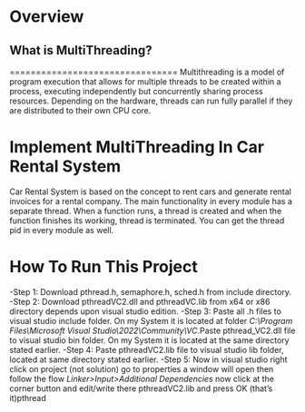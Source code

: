 # Overview
## What is MultiThreading?
================================
Multithreading is a model of program execution that allows for multiple threads to be created within a process, executing independently but concurrently sharing process resources. Depending on the hardware, threads can run fully parallel if they are distributed to their own CPU core.

# Implement MultiThreading In Car Rental System

Car Rental System is based on the concept to rent cars and generate rental invoices for a rental company. The main functionality in every module has a separate thread. When a function runs, a thread is created and when the function finishes its working, thread is terminated. You can get the thread pid in every module as well.

# How To Run This Project

-Step 1:   Download pthread.h, semaphore.h, sched.h from include directory.
-Step 2:   Download pthreadVC2.dll and pthreadVC.lib from x64 or x86 directory depends upon visual studio edition.
-Step 3:   Paste all .h files to visual studio include folder. On my System it is located at folder
           *C:\Program Files\Microsoft Visual  Studio\2022\Community\VC*.Paste pthread_VC2.dll file to visual studio bin folder. On my System it is located at the same directory stated earlier.
-Step 4:   Paste pthreadVC2.lib file to visual studio lib folder, located at same directory stated earlier.
-Step 5:   Now in visual studio right click on project (not solution) go to properties 
           a window will open then follow the flow *Linker>Input>Additional Dependencies* now click at the corner button and edit/write there pthreadVC2.lib and press OK (that’s it)pthread